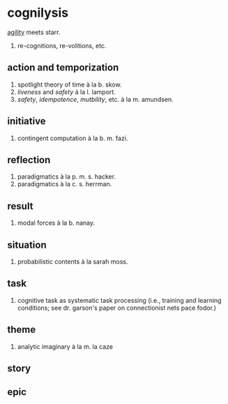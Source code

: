 # cognilysis

[agility][agility] meets starr.

1. re-cognitions, re-volitions, etc.

## action and temporization

1. spotlight theory of time à la b. skow.
2. *liveness* and *safety* à la l. lamport.
3. *safety*, *idempotence*, *mutbility*, etc. à la m. amundsen.

## initiative

1. contingent computation à la b. m. fazi.

## reflection

1. paradigmatics à la p. m. s. hacker.
2. paradigmatics à la c. s. herrman.

## result

1. modal forces à la b. nanay.

## situation

1. probabilistic contents à la sarah moss.

## task

1. cognitive task as systematic task processing (i.e., training and learning 
   conditions; see dr. garson's paper on connectionist nets pace fodor.)

## theme

1. analytic imaginary à la m. la caze

## story

## epic

[agility]: http://agilemanifesto.org/principles.html

<!-- EOF -->
